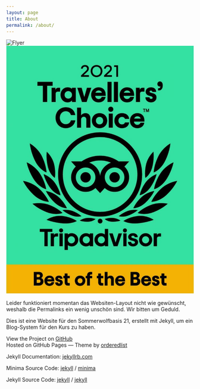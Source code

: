 ```yaml
---
layout: page
title: About
permalink: /about/
---
```



![Flyer](/assets/GrandHotelFalkenFlyer.png)
![annerkennung](/assets/tripadvisor_zertifikat.jpg)


Leider funktioniert momentan das Websiten-Layout nicht wie gewünscht, weshalb die Permalinks ein wenig unschön sind. Wir bitten um Geduld.


Dies ist eine Website für den Sommerwolfbasis 21, erstellt mit Jekyll, um ein Blog-System für den Kurs zu haben.

View the Project on [GitHub](https://github.com/Sommerwolfbasis/Sommerwolfbasis.github.io)  
Hosted on GitHub Pages — Theme by [orderedlist](https://github.com/orderedlist)

Jekyll Documentation: [jekyllrb.com](https://jekyllrb.com/)

Minima Source Code:
[jekyll][jekyll-organization] /
[minima](https://github.com/jekyll/minima)

Jekyll Source Code:
[jekyll][jekyll-organization] /
[jekyll](https://github.com/jekyll/jekyll)

[jekyll-organization]: https://github.com/jekyll
